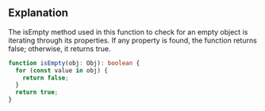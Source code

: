 ## Explanation


The isEmpty method used in this function to check for an empty object is iterating through its properties. If any property is found, the function returns false; otherwise, it returns true.


```ts
function isEmpty(obj: Obj): boolean {
  for (const value in obj) {
    return false;
  }
  return true;
}
```